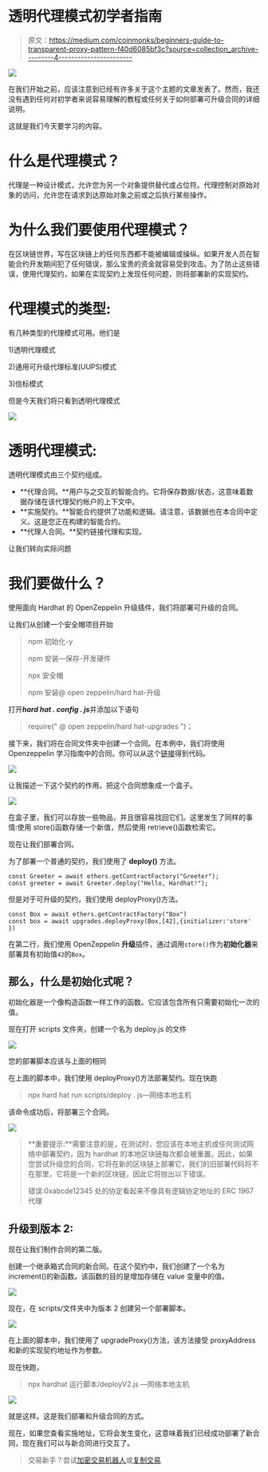 # 透明代理模式初学者指南

> 原文：<https://medium.com/coinmonks/beginners-guide-to-transparent-proxy-pattern-f40d6085bf3c?source=collection_archive---------4----------------------->

![](img/86e41b8407c7e766da98453b1824535b.png)

在我们开始之前，应该注意到已经有许多关于这个主题的文章发表了。然而，我还没有遇到任何对初学者来说容易理解的教程或任何关于如何部署可升级合同的详细说明。

这就是我们今天要学习的内容。

# 什么是代理模式？

代理是一种设计模式，允许您为另一个对象提供替代或占位符。代理控制对原始对象的访问，允许您在请求到达原始对象之前或之后执行某些操作。

# 为什么我们要使用代理模式？

在区块链世界，写在区块链上的任何东西都不能被编辑或操纵。如果开发人员在智能合约开发期间犯了任何错误，那么宝贵的资金就容易受到攻击。为了防止这些错误，使用代理契约，如果在实现契约上发现任何问题，则将部署新的实现契约。

# 代理模式的类型:

有几种类型的代理模式可用。他们是

1)透明代理模式

2)通用可升级代理标准(UUPS)模式

3)信标模式

但是今天我们将只看到透明代理模式

![](img/56d158070318c2ee4f216ed11984d5e6.png)

# 透明代理模式:

透明代理模式由三个契约组成。

*   **代理合同。**用户与之交互的智能合约。它将保存数据/状态，这意味着数据存储在该代理契约帐户的上下文中。
*   **实施契约。**智能合约提供了功能和逻辑。请注意，该数据也在本合同中定义。这是您正在构建的智能合约。
*   **代理人合同。**契约链接代理和实现。

让我们转向实际问题

# 我们要做什么？

使用面向 Hardhat 的 OpenZeppelin 升级插件，我们将部署可升级的合同。

让我们从创建一个安全帽项目开始

> npm 初始化-y
> 
> npm 安装—保存-开发硬件
> 
> npx 安全帽
> 
> npm 安装@ open zeppelin/hard hat-升级

打开***hard hat . config . js***并添加以下语句

> require(" @ open zeppelin/hard hat-upgrades ")；

接下来，我们将在合同文件夹中创建一个合同。在本例中，我们将使用 Openzeppelin 学习指南中的合同。你可以从这个[链接](https://docs.openzeppelin.com/learn/developing-smart-contracts#setting-up-a-solidity-project)得到代码。

![](img/1f581d7ad802c3d5a6b1642d08f39443.png)

让我描述一下这个契约的作用。把这个合同想象成一个盒子。

![](img/18255d1cc68e6ecba632f6d0eed49d74.png)

在盒子里，我们可以存放一些物品，并且很容易找回它们。这里发生了同样的事情:使用 store()函数存储一个新值，然后使用 retrieve()函数检索它。

现在让我们部署合同。

为了部署一个普通的契约，我们使用了 **deploy()** 方法。

```
const Greeter = await ethers.getContractFactory("Greeter");
const greeter = await Greeter.deploy("Hello, Hardhat!");
```

但是对于可升级的契约，我们使用 deployProxy()方法。

```
const Box = await ethers.getContractFactory("Box")
const box = await upgrades.deployProxy(Box,[42],{initializer:'store' }) 
```

在第二行，我们使用 OpenZeppelin **升级**插件，通过调用`store()`作为**初始化器**来部署具有初始值`42`的`Box`。

## 那么，什么是初始化式呢？

初始化器是一个像构造函数一样工作的函数。它应该包含所有只需要初始化一次的值。

现在打开 scripts 文件夹，创建一个名为 deploy.js 的文件

![](img/e00e223aa9ae8b61cec044732e16c335.png)

您的部署脚本应该与上面的相同

在上面的脚本中，我们使用 deployProxy()方法部署契约。现在快跑

> npx hard hat run scripts/deploy . js—网络本地主机

该命令成功后，将部署三个合同。

![](img/bef8a44633f930380148a3048fce02a4.png)

> **重要提示:**需要注意的是，在测试时，您应该在本地主机或任何测试网络中部署契约，因为 hardhat 的本地区块链每次都会被重置。因此，如果您尝试升级您的合同，它将在新的区块链上部署它，我们的旧部署代码将不在那里，它将是一个新的区块链，因此它将抛出以下错误。
> 
> 错误:0xabcde12345 处的协定看起来不像具有逻辑协定地址的 ERC 1967 代理

## 升级到版本 2:

现在让我们制作合同的第二版。

创建一个继承箱式合同的新合同。在这个契约中，我们创建了一个名为 increment()的新函数。该函数的目的是增加存储在 value 变量中的值。

![](img/cd6b4d06e2e43bec50432be55570aa56.png)

现在，在 scripts/文件夹中为版本 2 创建另一个部署脚本。

![](img/1bcc523c97e4e04aced0572ccf2bf6da.png)

在上面的脚本中，我们使用了 upgradeProxy()方法，该方法接受 proxyAddress 和新的实现契约地址作为参数。

现在快跑，

> npx hardhat 运行脚本/deployV2.js —网络本地主机

![](img/8b6688a2ac5d631e726336db93155159.png)

就是这样。这是我们部署和升级合同的方式。

现在，如果您查看实施地址，它将会发生变化，这意味着我们已经成功部署了新合同，现在我们可以与新合同进行交互了。

> 交易新手？尝试[加密交易机器人](/coinmonks/crypto-trading-bot-c2ffce8acb2a)或[复制交易](/coinmonks/top-10-crypto-copy-trading-platforms-for-beginners-d0c37c7d698c)